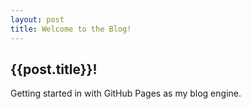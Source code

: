 ```yaml
---
layout: post
title: Welcome to the Blog!
---
```

## {{post.title}}!
Getting started in with GitHub Pages as my blog engine.